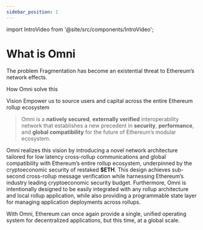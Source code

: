```yaml
---
sidebar_position: 1
---
```


import IntroVideo from '@site/src/components/IntroVideo';

# What is Omni

<IntroVideo/>

The problem
Fragmentation has become an existential threat to Ethereum’s network effects.

How Omni solve this


Vision
Empower us to source users and capital across the entire Ethereum rollup ecosystem


> Omni is a **natively secured**, **externally verified** interoperability network that establishes a new precedent in **security**, **performance**, and **global compatibility** for the future of Ethereum’s modular ecosystem.

Omni realizes this vision by introducing a novel network architecture tailored for low latency cross-rollup communications and global compatibility with Ethereum’s entire rollup ecosystem, underpinned by the cryptoeconomic security of restaked **\$ETH**. This design achieves sub-second cross-rollup message verification while harnessing Ethereum’s industry leading cryptoeconomic security budget. Furthermore, Omni is intentionally designed to be easily integrated with any rollup architecture and local rollup application, while also providing a programmable state layer for managing application deployments across rollups.

With Omni, Ethereum can once again provide a single, unified operating system for decentralized applications, but this time, at a global scale.
